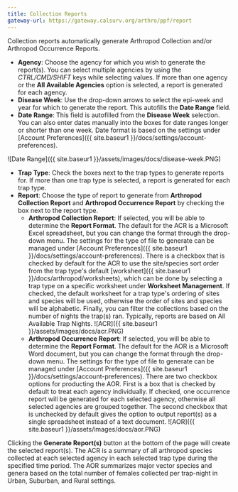 ```yaml
---
title: Collection Reports
gateway-url: https://gateway.calsurv.org/arthro/ppf/report
---
```

Collection reports automatically generate Arthropod Collection and/or Arthropod Occurrence Reports.

* **Agency**: Choose the agency for which you wish to generate the report(s). You can select multiple agencies by using the *CTRL/CMD/SHIFT* keys while selecting values. If more than one agency or the **All Available Agencies** option is selected, a report is generated for each agency.
* **Disease Week**: Use the drop-down arrows to select the epi-week and year for which to generate the report. This autofills the **Date Range** field.
* **Date Range**: This field is autofilled from the **Disease Week** selection. You can also enter dates manually into the boxes for date ranges longer or shorter than one week. Date format is based on the settings under [Account Preferences]({{ site.baseur1 }}/docs/settings/account-preferences).

![Date Range]({{ site.baseur1 }}/assets/images/docs/disease-week.PNG)
* **Trap Type**: Check the boxes next to the trap types to generate reports for. If more than one trap type is selected, a report is generated for each trap type.
* **Report**: Choose the type of report to generate from **Arthropod Collection Report** and **Arthropod Occurrence Report** by checking the box next to the report type.
  + **Arthropod Collection Report**: If selected, you will be able to determine the **Report Format**. The default for the ACR is a Microsoft Excel spreadsheet, but you can change the format through the drop-down menu. The settings for the type of file to generate can be managed under [Account Preferences]({{ site.baseur1 }}/docs/settings/account-preferences). There is a checkbox that is checked by default for the ACR to use the site/species sort order from the trap type's default [worksheet]({{ site.baseur1 }}/docs/arthropod/worksheets), which can be done by selecting a trap type on a specific worksheet under **Worksheet Management**. If checked, the default worksheet for a trap type's ordering of sites and species will be used, otherwise the order of sites and species will be alphabetic. Finally, you can filter the collections based on the number of nights the trap(s) ran. Typically, reports are based on All Available Trap Nights.
  ![ACR]({{ site.baseur1 }}/assets/images/docs/acr.PNG)
  + **Arthropod Occurrence Report**: If selected, you will be able to determine the **Report Format**. The default for the AOR is a Microsoft Word document, but you can change the format through the drop-down menu. The settings for the type of file to generate can be managed under [Account Preferences]({{ site.baseur1 }}/docs/settings/account-preferences). There are two checkbox options for producting the AOR. First is a box that is checked by default to treat each agency individually. If checked, one occurrence report will be generated for each selected agency, otherwise all selected agencies are grouped together. The second checkbox that is unchecked by default gives the option to output report(s) as a single spreadsheet instead of a text document.
  ![AOR]({{ site.baseur1 }}/assets/images/docs/aor.PNG)

Clicking the **Generate Report(s)** button at the bottom of the page will create the selected report(s). The ACR is a summary of all arthropod species collected at each selected agency in each selected trap type during the specified time period. The AOR summarizes major vector species and genera based on the total number of females collected per trap-night in Urban, Suburban, and Rural settings.
